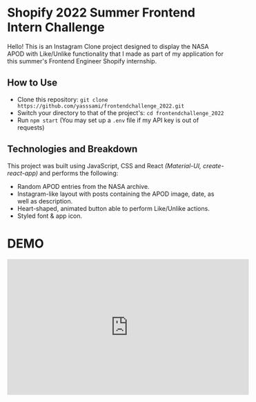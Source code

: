 
**Shopify 2022 Summer Frontend Intern Challenge**
=================================================

Hello! This is an Instagram Clone project designed to display the NASA APOD with Like/Unlike functionality that I made as part of my application for this summer's Frontend Engineer Shopify internship.

**How to Use**
--------------

* Clone this repository: `git clone https://github.com/yasssami/frontendchallenge_2022.git`
* Switch your directory to that of the project's: `cd frontendchallenge_2022`
* Run `npm start` (You may set up a `.env` file if my API key is out of requests)

**Technologies and Breakdown**
------------------------------

This project was built using JavaScript, CSS and React *(Material-UI, create-react-app)* and performs the following:

* Random APOD entries from the NASA archive.
* Instagram-like layout with posts containing the APOD image, date, as well as description.
* Heart-shaped, animated button able to perform Like/Unlike actions.
* Styled font & app icon.

**DEMO**
========
<iframe width="560" height="315"
src="https://streamable.com/1pdxax" frameborder="0" allow="autoplay;encrypted-media" allowfullscreen></iframe>
